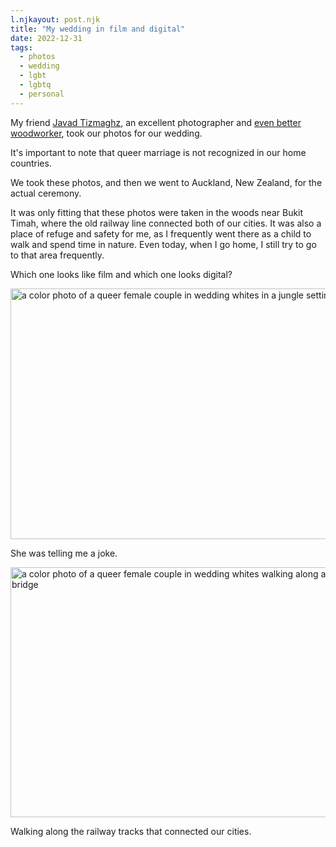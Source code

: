 ```yaml
---
l.njkayout: post.njk
title: "My wedding in film and digital"
date: 2022-12-31
tags:
  - photos
  - wedding
  - lgbt
  - lgbtq
  - personal
---
```

My friend [Javad Tizmaghz](http://javad-ti.com/category/essays/), an excellent photographer and [even better woodworker](https://www.youtube.com/@jiawoodwoodworking4285), took our photos for our wedding.

It's important to note that queer marriage is not recognized in our home countries.

We took these photos, and then we went to Auckland, New Zealand, for the actual ceremony.

It was only fitting that these photos were taken in the woods near Bukit Timah, where the old railway line connected both of our cities. It was also a place of refuge and safety for me, as I frequently went there as a child to walk and spend time in nature. Even today, when I go home, I still try to go to that area frequently.

Which one looks like film and which one looks digital?

<img src="/photos/uploads/5d1135eed5.jpg" width="600" height="401" alt="a color photo of a queer female couple in wedding whites in a jungle setting" />

She was telling me a joke.

<img src="/photos/uploads/79b835b820.jpg" width="600" height="400" alt="a color photo of a queer female couple in wedding whites walking along an old railway bridge" />

Walking along the railway tracks that connected our cities.


